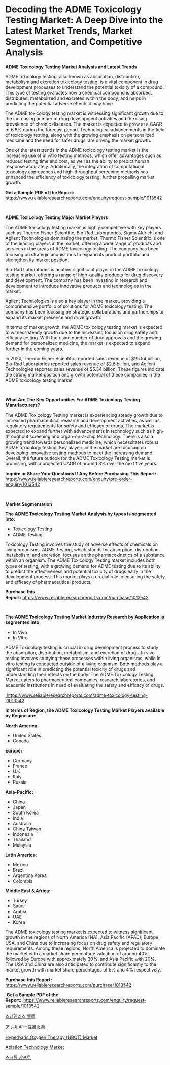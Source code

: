 <p><h1>Decoding the ADME Toxicology Testing Market: A Deep Dive into the Latest Market Trends, Market Segmentation, and Competitive Analysis</h1></p><p><strong>ADME Toxicology Testing Market Analysis and Latest Trends</strong></p>
<p><p>ADME toxicology testing, also known as absorption, distribution, metabolism and excretion toxicology testing, is a vital component in drug development processes to understand the potential toxicity of a compound. This type of testing evaluates how a chemical compound is absorbed, distributed, metabolized and excreted within the body, and helps in predicting the potential adverse effects it may have.</p><p>The ADME toxicology testing market is witnessing significant growth due to the increasing number of drug development activities and the rising prevalence of chronic diseases. The market is expected to grow at a CAGR of 6.6% during the forecast period. Technological advancements in the field of toxicology testing, along with the growing emphasis on personalized medicine and the need for safer drugs, are driving the market growth.</p><p>One of the latest trends in the ADME toxicology testing market is the increasing use of in vitro testing methods, which offer advantages such as reduced testing time and cost, as well as the ability to predict human response accurately. Additionally, the integration of computational toxicology approaches and high-throughput screening methods has enhanced the efficiency of toxicology testing, further propelling market growth.</p></p>
<p><strong>Get a Sample PDF of the Report:&nbsp;</strong> <a href="https://www.reliableresearchreports.com/enquiry/request-sample/1013542">https://www.reliableresearchreports.com/enquiry/request-sample/1013542</a></p>
<p>&nbsp;</p>
<p><strong>ADME Toxicology Testing Major Market Players</strong></p>
<p><p>The ADME toxicology testing market is highly competitive with key players such as Thermo Fisher Scientific, Bio-Rad Laboratories, Sigma Aldrich, and Agilent Technologies dominating the market. Thermo Fisher Scientific is one of the leading players in the market, offering a wide range of products and services in the areas of ADME toxicology testing. The company has been focusing on strategic acquisitions to expand its product portfolio and strengthen its market position.</p><p>Bio-Rad Laboratories is another significant player in the ADME toxicology testing market, offering a range of high-quality products for drug discovery and development. The company has been investing in research and development to introduce innovative products and technologies in the market.</p><p>Agilent Technologies is also a key player in the market, providing a comprehensive portfolio of solutions for ADME toxicology testing. The company has been focusing on strategic collaborations and partnerships to expand its market presence and drive growth.</p><p>In terms of market growth, the ADME toxicology testing market is expected to witness steady growth due to the increasing focus on drug safety and efficacy testing. With the rising number of drug approvals and the growing demand for personalized medicine, the market is expected to expand further in the coming years.</p><p>In 2020, Thermo Fisher Scientific reported sales revenue of $25.54 billion, Bio-Rad Laboratories reported sales revenue of $2.6 billion, and Agilent Technologies reported sales revenue of $5.34 billion. These figures indicate the strong market position and growth potential of these companies in the ADME toxicology testing market.</p></p>
<p>&nbsp;</p>
<p><strong>What Are The Key Opportunities For ADME Toxicology Testing Manufacturers?</strong></p>
<p><p>The ADME Toxicology Testing market is experiencing steady growth due to increased pharmaceutical research and development activities, as well as regulatory requirements for safety and efficacy of drugs. The market is expected to expand further with advancements in technology such as high-throughput screening and organ-on-a-chip technology. There is also a growing trend towards personalized medicine, which necessitates robust ADME toxicology testing. Key players in the market are focusing on developing innovative testing methods to meet the increasing demand. Overall, the future outlook for the ADME Toxicology Testing market is promising, with a projected CAGR of around 8% over the next five years.</p></p>
<p><strong>Inquire or Share Your Questions If Any Before Purchasing This Report:</strong> <a href="https://www.reliableresearchreports.com/enquiry/pre-order-enquiry/1013542">https://www.reliableresearchreports.com/enquiry/pre-order-enquiry/1013542</a></p>
<p>&nbsp;</p>
<p><strong>Market Segmentation</strong></p>
<p><strong>The ADME Toxicology Testing Market Analysis by types is segmented into:</strong></p>
<p><ul><li>Toxicology Testing</li><li>ADME Testing</li></ul></p>
<p><p>Toxicology Testing involves the study of adverse effects of chemicals on living organisms. ADME Testing, which stands for absorption, distribution, metabolism, and excretion, focuses on the pharmacokinetics of a substance within an organism. The ADME Toxicology Testing market includes both types of testing, with a growing demand for ADME testing due to its ability to predict the effectiveness and potential toxicity of drugs early in the development process. This market plays a crucial role in ensuring the safety and efficacy of pharmaceutical products.</p></p>
<p><strong>Purchase this Report:&nbsp;</strong><a href="https://www.reliableresearchreports.com/purchase/1013542">https://www.reliableresearchreports.com/purchase/1013542</a></p>
<p>&nbsp;</p>
<p><strong>The ADME Toxicology Testing Market Industry Research by Application is segmented into:</strong></p>
<p><ul><li>In Vivo</li><li>In Vitro</li></ul></p>
<p><p>ADME Toxicology testing is crucial in drug development process to study the absorption, distribution, metabolism, and excretion of drugs. In vivo testing involves studying these processes within living organisms, while in vitro testing is conducted outside of a living organism. Both methods play a significant role in predicting the potential toxicity of drugs and understanding their effects on the body. The ADME Toxicology Testing Market caters to pharmaceutical companies, research laboratories, and academic institutions in need of evaluating the safety and efficacy of drugs.</p></p>
<p><a href="https://www.reliableresearchreports.com/adme-toxicology-testing-r1013542">&nbsp;https://www.reliableresearchreports.com/adme-toxicology-testing-r1013542</a></p>
<p><strong>In terms of Region, the ADME Toxicology Testing Market Players available by Region are:</strong></p>
<p>
    <p> <strong> North America: </strong>
        <ul>
            <li>United States</li>
            <li>Canada</li>
        </ul>
        </p> 
    <p> <strong> Europe: </strong>
        <ul>
            <li>Germany</li>
            <li>France</li>
            <li>U.K.</li>
            <li>Italy</li>
            <li>Russia</li>
        </ul>
        </p> 
    <p> <strong> Asia-Pacific: </strong>
        <ul>
            <li>China</li>
            <li>Japan</li>
            <li>South Korea</li>
            <li>India</li>
            <li>Australia</li>
            <li>China Taiwan</li>
            <li>Indonesia</li>
            <li>Thailand</li>
            <li>Malaysia</li>
        </ul>
        </p> 
    <p> <strong> Latin America: </strong>
        <ul>
            <li>Mexico</li>
            <li>Brazil</li>
            <li>Argentina Korea</li>
            <li>Colombia</li>
        </ul>
        </p> 
    <p> <strong> Middle East & Africa: </strong>
        <ul>
            <li>Turkey</li>
            <li>Saudi</li>
            <li>Arabia</li>
            <li>UAE</li>
            <li>Korea</li>
        </ul>
    </p>
    </p>
<p><p>The ADME toxicology testing market is expected to witness significant growth in the regions of North America (NA), Asia Pacific (APAC), Europe, USA, and China due to increasing focus on drug safety and regulatory requirements. Among these regions, North America is projected to dominate the market with a market share percentage valuation of around 40%, followed by Europe with approximately 30%, and Asia Pacific with 20%. The USA and China are also anticipated to contribute significantly to the market growth with market share percentages of 5% and 4% respectively.</p></p>
<p><strong>Purchase this Report: </strong><a href="https://www.reliableresearchreports.com/purchase/1013542">https://www.reliableresearchreports.com/purchase/1013542</a></p>
<p>&nbsp;<strong>Get a Sample PDF of the Report:&nbsp;&nbsp;</strong><a href="https://www.reliableresearchreports.com/enquiry/request-sample/1013542">https://www.reliableresearchreports.com/enquiry/request-sample/1013542</a></p>
<p><strong></strong></p>
<p><p><a href="https://medium.com/@bustersipes981/%EC%8A%A4%ED%85%8C%EC%9D%B8%EB%A0%88%EC%8A%A4-%EC%8A%A4%ED%8B%B8-%EB%B2%A8%ED%8A%B8-%EC%8B%9C%EC%9E%A5%EC%9D%80-%EC%8B%9C%EC%9E%A5%EC%A0%90%EC%9C%A0%EC%9C%A8-%ED%81%AC%EA%B8%B0-%EB%B0%8F-2031%EB%85%84%EA%B9%8C%EC%A7%80-%EC%98%88%EC%83%81%EB%90%9C-%EC%98%88%EC%B8%A1%EC%97%90-%EC%B4%88%EC%A0%90%EC%9D%84-%EB%A7%9E%EC%B6%A5%EB%8B%88%EB%8B%A4-e5eb5224a4c9">스테인리스 벨트</a></p><p><a href="https://medium.com/@saigekulas/%E3%82%A2%E3%83%AC%E3%83%AB%E3%82%AE%E3%83%BC%E6%80%A7%E9%BC%BB%E7%82%8E%E6%B2%BB%E7%99%82%E8%96%AC%E5%B8%82%E5%A0%B4%E5%B1%95%E6%9C%9B-%E6%A5%AD%E7%95%8C%E6%A6%82%E8%A6%81%E3%81%A8%E4%BA%88%E6%B8%AC-2024%E5%B9%B4%E3%81%8B%E3%82%892031%E5%B9%B4-6a80d2716e69">アレルギー性鼻炎薬</a></p><p><a href="https://www.linkedin.com/pulse/decoding-hyperbaric-oxygen-therapy-hbot-market-metrics-share-f21he">Hyperbaric Oxygen Therapy (HBOT) Market</a></p><p><a href="https://github.com/EbonyHane1955/Market-Research-Report-List-1/blob/main/ablation-technology-market.md">Ablation Technology Market</a></p><p><a href="https://medium.com/@aidenreinger/%EC%8A%A4%ED%81%AC%EB%A5%98-%EC%83%A4%ED%94%84%ED%8A%B8-%EC%8B%9C%EC%9E%A5-%EC%8B%9C%EC%9E%A5-cagr-%EC%8B%9C%EC%9E%A5-%EB%8F%99%ED%96%A5-%EB%B0%8F-%EC%84%B1%EC%9E%A5-%EC%A0%84%EB%9E%B5%EC%97%90-%EB%8C%80%ED%95%9C-%ED%86%B5%EC%B0%B0%EB%A0%A5-9e93ae5bb028">스크류 샤프트</a></p></p>